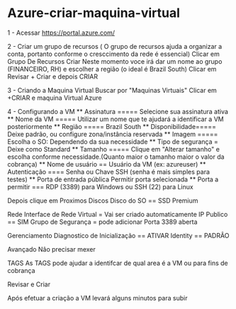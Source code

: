 # Azure-criar-maquina-virtual
1 - Acessar https://portal.azure.com/

2 - Criar um grupo de recursos ( O grupo de recursos ajuda a organizar a conta, portanto conforme o cresccimento da rede é essencial)
    Clicar em Grupo De Recursos
    Criar
    Neste momento voce irá dar um nome ao grupo (FINANCEIRO, RH) e escolher a região (o ideal é Brazil South)
    Clicar em Revisar + Criar e depois CRIAR

3 - Criando a Maquina Virtual
    Buscar por "Maquinas Virtuais"
    Clicar em +CRIAR  e maquina Virtual Azure

 4 - Configurando a VM
** Assinatura	    ===== Selecione sua assinatura ativa
** Nome da VM	    ===== Utilizar um nome que te ajudará a identificar a VM posteriormente
** Região	        ===== Brazil South 
** Disponibilidade=====	Deixe padrão, ou configure zona/instância reservada
** Imagem	        ===== Escolha o SO: Dependendo da sua necessidade
** Tipo de segurança	= Deixe como Standard
** Tamanho	      ===== Clique em "Alterar tamanho" e escolha conforme necessidade.(Quanto maior o tamanho maior o valor da cobrança)
** Nome de usuário	==  Usuário da VM (ex: azureuser)
** Autenticação	   ==== Senha ou Chave SSH (senha é mais simples para testes)
** Porta de entrada pública	Permitir porta selecionada
** Porta a permitir	=== RDP (3389) para Windows ou SSH (22) para Linux

Depois clique em Proximos Discos
Disco do SO == SSD Premium

Rede
Interface de Rede Virtual = Vai ser criado automaticamente
IP Publico == SIM
Grupo de Segurança = pode adicionar
Porta 3389 aberta

Gerenciamento
Diagnostico de Inicialização == ATIVAR
Identity  == PADRÂO

Avançado
Nâo precisar mexer

TAGS
As TAGS pode ajudar a identifcar de qual area é a VM ou para fins de cobrança

Revisar e Criar

Após efetuar a criação a VM levará alguns minutos para subir

